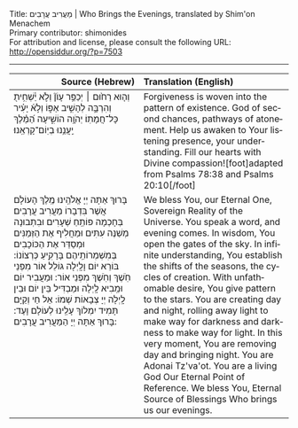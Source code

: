 <html>
<head></head>
<body>
Title: מַעֲרִיב עֲרָבִים | Who Brings the Evenings, translated by Shim'on Menachem<br />
Primary contributor: shimonides<br />
For attribution and license, please consult the following URL: <a href="http://opensiddur.org/?p=7503">http://opensiddur.org/?p=7503</a>
<p />
<hr />

<table style="margin-left: auto;margin-right: auto;" class="draggable">
<thead><tr><th id="x" style="text-align: right;">Source (Hebrew)</th><th style="text-align: left;">Translation (English)</th></tr></thead>
<tbody>
<tr><td style="vertical-align:top;" width="46%">
<div class="liturgy" lang="he">
וְה֤וּא רַח֙וּם ׀ יְכַפֵּ֥ר עָוֹן֘ וְלֹ֢א יַ֫שְׁחִ֥ית֖ וְהִרְבָּ֣ה לְהָשִׁ֣יב אַפּ֑וֹ וְלֹ֣א֜ יָעִ֗יר כָּל־חֲמָתֽוֹ׃ יְהֹוָ֥ה הוֹשִׁ֑יעָה הַ֝מֶּ֗לֶךְ יַֽעֲנֵ֥נוּ בְיֽוֹם־קָרְאֵֽנוּ׃
</span></div></td>
 
<td style="vertical-align:top;" width="53%"><div class="english" lang="en">
Forgiveness is woven into the pattern of existence. God of second chances, pathways of atonement. Help us awaken to Your listening presence, your understanding. Fill our hearts with Divine compassion![foot]adapted from Psalms 78:38 and Psalms 20:10[/foot]
	</div></td></tr>


<tr><td style="vertical-align:top;" width="46%"><div class="liturgy" lang="he">
בָּרוּךְ אַתָּה יְיָ אֱלֹהֵֽינוּ מֶֽלֶךְ הָעוֹלָם 
אֲשֶׁר בִּדְבָרוֹ מַעֲרִיב עֲרָבִים׃
בְּחָכְמָה פּוֹתֵֽחַ שְׁעָרִים 
וּבִתְבוּנָה מְשַׁנֶּה עִתִּים וּמַחֲלִיף אֶת 
הַזְּמַנִּים 
וּמְסַדֵּר אֶת הַכּוֹכָבִים בְּמִשְׁמְרוֹתֵֽיהֶם בָּרָקִֽיעַ כְּרְצוֹנוֹ:
בּוֹרֵא יוֹם וָלָֽיְלָה גּוֹלֵל אוֹר מִפְּנֵי חֹֽשֶׁךְ וְחֹֽשֶׁךְ מִפְּנֵי אוֹר:
וּמַעֲבִיר יוֹם וּמֵֽבִיא לָֽיְלָה 
וּמַבְדִּיל בֵּין יוֹם וּבֵין לָֽיְלָה 
יְיָ צְבָאוֹת שְׁמוֹ:
אֵל חַי וְקַיָּם  תָּמִיד יִמְלוֹךְ עָלֵֽינוּ  לְעוֹלָם וָעֶד:
בָּרוּךְ אַתָּה יְיָ 
הַמַּעֲרִיב עֲרָבִים: 
</span></div></td>
 
<td style="vertical-align:top;" width="53%"><div class="english" lang="en">
We bless You, our Eternal One, Sovereign Reality of the Universe.
You speak a word, and evening comes.
In wisdom, You open the gates of the sky.
In infinite understanding, You establish the shifts of the seasons, the 
cycles of creation.
With unfathomable desire, You give pattern to the stars.
You are creating day and night, rolling away light to make way for 
darkness and darkness to make way for light.
In this very moment, You are removing day and bringing night. 
You are Adonai Tz'va'ot. You are a living God
Our Eternal Point of Reference. 
We bless You, Eternal Source of Blessings
Who brings us our evenings.
</td></tr>
</tbody></table>
</body>
</html>